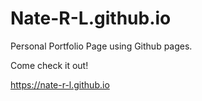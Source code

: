 # Nate-R-L.github.io
Personal Portfolio Page using Github pages. 

Come check it out!

https://nate-r-l.github.io
